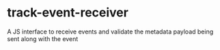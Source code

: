 # track-event-receiver
A JS interface to receive events and validate the metadata payload being sent along with the event
